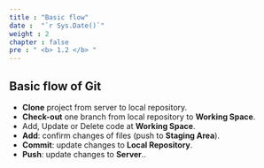 ```yaml
---
title : "Basic flow"
date :  "`r Sys.Date()`" 
weight : 2
chapter : false
pre : " <b> 1.2 </b> "
---
```


## Basic flow of Git

- **Clone** project from server to local repository.
- **Check-out** one branch from local repository to **Working Space**.
- Add, Update or Delete code at **Working Space**.
- **Add**: confirm changes of files (push to **Staging Area**).
- **Commit**: update changes to **Local Repository**.
- **Push**: update changes to **Server**..
